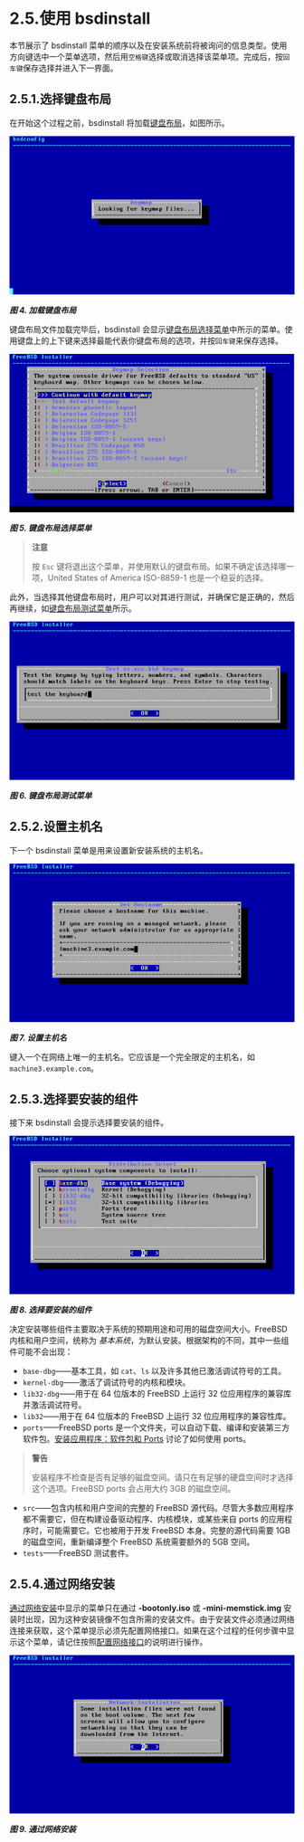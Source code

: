 # 2.5.使用 bsdinstall

本节展示了 bsdinstall 菜单的顺序以及在安装系统前将被询问的信息类型。使用方向键选中一个菜单选项，然后用`空格键`选择或取消选择该菜单项。完成后，按`回车键`保存选择并进入下一界面。

## 2.5.1.选择键盘布局

在开始这个过程之前，bsdinstall 将加载[键盘布局](https://docs.freebsd.org/en/books/handbook/bsdinstall/#bsdinstall-keymap-loading)，如图所示。

![](.././img/assets/4.png)

_**图 4. 加载键盘布局**_

键盘布局文件加载完毕后，bsdinstall 会显示[键盘布局选择菜单](https://docs.freebsd.org/en/books/handbook/bsdinstall/#bsdinstall-keymap-10)中所示的菜单。使用键盘上的上下键来选择最能代表你键盘布局的选项，并按`回车键`来保存选择。

![](.././img/assets/5.png)

_**图 5. 键盘布局选择菜单**_

> **注意**
>
> 按 `Esc` 键将退出这个菜单，并使用默认的键盘布局。如果不确定该选择哪一项，United States of America ISO-8859-1 也是一个稳妥的选择。

此外，当选择其他键盘布局时，用户可以对其进行测试，并确保它是正确的，然后再继续，如[键盘布局测试菜单](https://docs.freebsd.org/en/books/handbook/bsdinstall/#bsdinstall-keymap-testing)所示。

![](.././img/assets/6.png)

_**图 6. 键盘布局测试菜单**_

## 2.5.2.设置主机名

下一个 bsdinstall 菜单是用来设置新安装系统的主机名。

![](.././img/assets/7.png)

_**图 7. 设置主机名**_

键入一个在网络上唯一的主机名。它应该是一个完全限定的主机名，如 `machine3.example.com`。

## 2.5.3.选择要安装的组件

接下来 bsdinstall 会提示选择要安装的组件。

![](.././img/assets/8.png)

_**图 8. 选择要安装的组件**_

决定安装哪些组件主要取决于系统的预期用途和可用的磁盘空间大小。FreeBSD 内核和用户空间，统称为 _基本系统_，为默认安装。根据架构的不同，其中一些组件可能不会出现：

* `base-dbg`——基本工具，如 `cat`、`ls` 以及许多其他已激活调试符号的工具。
* `kernel-dbg`——激活了调试符号的内核和模块。
* `lib32-dbg`——用于在 64 位版本的 FreeBSD 上运行 32 位应用程序的兼容库并激活调试符号。
* `lib32`——用于在 64 位版本的 FreeBSD 上运行 32 位应用程序的兼容性库。
* `ports`——FreeBSD ports 是一个文件夹，可以自动下载、编译和安装第三方软件包。[安装应用程序：软件包和 Ports](https://docs.freebsd.org/en/books/handbook/ports/index.html#ports) 讨论了如何使用 ports。

> **警告**
>
> 安装程序不检查是否有足够的磁盘空间。请只在有足够的硬盘空间时才选择这个选项。FreeBSD ports 会占用大约 3GB 的磁盘空间。

* `src`——包含内核和用户空间的完整的 FreeBSD 源代码。尽管大多数应用程序都不需要它，但在构建设备驱动程序、内核模块，或某些来自 ports 的应用程序时，可能需要它。它也被用于开发 FreeBSD 本身。完整的源代码需要 1GB 的磁盘空间，重新编译整个 FreeBSD 系统需要额外的 5GB 空间。
* `tests`——FreeBSD 测试套件。

## 2.5.4.通过网络安装

[通过网络安装](https://docs.freebsd.org/en/books/handbook/bsdinstall/#bsdinstall-netinstall-notify)中显示的菜单只在通过 **-bootonly.iso** 或 **-mini-memstick.img** 安装时出现，因为这种安装镜像不包含所需的安装文件。由于安装文件必须通过网络连接来获取，这个菜单提示必须先配置网络接口。如果在这个过程的任何步骤中显示这个菜单，请记住按照[配置网络接口](https://docs.freebsd.org/en/books/handbook/bsdinstall/#bsdinstall-config-network-dev)的说明进行操作。

![](.././img/assets/9.png)

_**图 9. 通过网络安装**_
